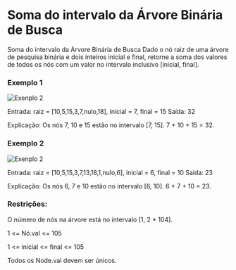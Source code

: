 # Soma do intervalo da Árvore Binária de Busca

Soma do intervalo da Árvore Binária de Busca
Dado o nó raiz de uma árvore de pesquisa binária e dois inteiros inicial e final, retorne a soma dos valores de todos os nós com um valor no intervalo inclusivo [inicial, final].

### Exemplo 1

![Exenplo 2](https://assets.leetcode.com/uploads/2020/11/05/bst1.jpg)

Entrada: raiz = [10,5,15,3,7,nulo,18], inicial = 7, final = 15
Saída: 32

Explicação: Os nós 7, 10 e 15 estão no intervalo [7, 15]. 7 + 10 + 15 = 32.

### Exemplo 2
 
![Exenplo 2](https://assets.leetcode.com/uploads/2020/11/05/bst2.jpg) 

Entrada: raiz = [10,5,15,3,7,13,18,1,nulo,6], inicial = 6, final = 10
Saída: 23

Explicação: Os nós 6, 7 e 10 estão no intervalo [6, 10]. 6 + 7 + 10 = 23.

### Restrições:

O número de nós na árvore está no intervalo [1, 2 * 104].

1 <= Nó.val <= 105

1 <= inicial <= final <= 105

Todos os Node.val devem ser únicos.
